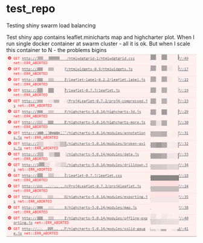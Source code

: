 # test_repo
Testing shiny swarm load balancing

Test shiny app contains leaflet.minicharts map and highcharter plot.
When I run single docker container at swarm cluster - all it is ok. But when I scale this container to N - the problems bigins ![problems bigins](https://github.com/kuzmenkov111/test_repo/blob/master/errors.png)

